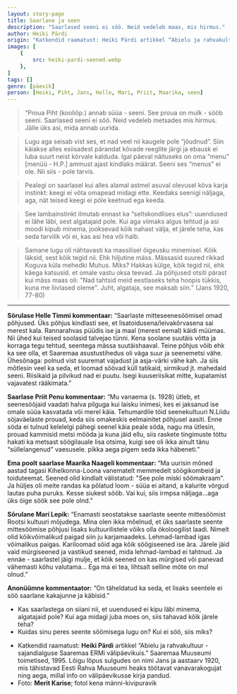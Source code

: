 ```yaml
---
layout: story-page
title: Saarlane ja seen
description: "Saarlased seeni ei söö. Neid vedeleb maas, mis hirmus."
author: Heiki Pärdi
origin: "Katkendid raamatust: Heiki Pärdi artikkel “Abielu ja rahvakultuur - sajandialguse Saaremaa ERMi välipäevikuis.” Saaremaa Muuseumi toimetised, 1995."
images: [
    {
        src: heiki-pardi-seened.webp
    },
]
tags: []
genre: [päevik]
person: [Heiki, Piht, Jans, Helle, Mari, Priit, Maarika, seen]
---
```


<!-- # {{$doc.title}} -->


> “Proua Piht (kooliõp.) annab süüa - seeni. See proua on mulk - sööb seeni. Saarlased seeni ei söö. Neid vedeleb metsades mis hirmus. Jälle üks asi, mida annab uurida.

> Lugu aga seisab vist ses, et nad veel nii kaugele pole “jõudnud”. Siin käiakse alles esiisadest pärandat kõvade reeglite järgi ja ebausk ei luba suurt neist kõrvale kalduda. Igal päeval näituseks on oma “menu” \[menüü - H.P.\] ammust ajast kindlaks määrat. Seeni ses “menus” ei ole. Nii siis - pole tarvis.

> Pealegi on saarlasel kui alles alamal astmel asuval olevusel kõva karja instinkt: keegi ei võta omapead midagi ette. Keedaks seenigi näljaga, aga, nät teised keegi ei põle keetnud ega keeda.

> See lambainstinkt ilmutab ennast ka “seltskondlises elus”: uuendused ei lähe läbi, sest algatajaid pole. Kui aga viimaks algus tehtud ja asi moodi kipub minema, jooksevad kõik nahast välja, et järele teha, kas seda tarvilik või ei, kas asi hea või halb.

> Samane lugu oli nähtavasti ka massilisel õigeusku minemisel. Kõik läksid, sest kõik tegid nii. Ehk hiljutine mäss. Mässasid suured rikkad Koguva küla mehedki Muhus. Miks? Hakkas külge, kõik tegid nii, ehk käega katsusid. et omale vastu oksa teevad. Ja põhjused otsiti pärast kui mäss maas oli: "Nad tahtsid meid eestlaseks teha hoopis tükkis, kuna me liivlased oleme". Juht, algataja, see maksab siin.” (Jans 1920, 77-80) 

<hr />

**Sõrulase Helle Timmi kommentaar:** “Saarlaste mitteseenesöömisel omad põhjused. Üks põhjus kindlasti see, et lisatoidusena/leivakõrvasena sai merest kala. Rannarahvas püüdis ise ja maal (merest eemal) käidi müümas. Nii ühed kui teised soolasid talvejao tünni. Kena soolane suutäis võtta ja korraga tegu tehtud, seentega mässa suutäishaaval. Teine põhjus võib ehk ka see olla, et Saaremaa asustustihedus oli väga suur ja seenemetsi vähe. Ühesõnaga: polnud vist suuremat vajadust ja asja-värki vähe kah. Ja siis mõtlesin veel ka seda, et loomad söövad küll tatikaid, sirmikud jt. mahedaid seeni. Riisikaid ja pilvikud nad ei puutu. Isegi kuuseriisikat mitte, kupatamist vajavatest rääkimata.”

**Saarlase Priit Penu kommentaar:** “Mu vanaema (s. 1928) ütleb, et seenesööjaid vaadati halva pilguga kui laisku inimesi, kes ei jaksanud ise omale süüa kasvatada vöi merel käia. Tehumardile töid seenekultuuri N.Liidu söjaväelaste prouad, keda siis omakeskis eelmainitet pöhjusel aasiti. Enne söda ei tulnud kelelelgi pähegi seenel käia peale söda, nagu ma ütlesin, prouad kammisid metsi mööda ja kuna jäid ellu, siis raskete tingimuste töttu hakati ka metsast söögilauale lisa otsima, kuigi see oli ikka ainult tänu “süllelangenud” vaesusele. pikka aega pigem seda ikka häbeneti.”

**Ema poolt saarlase Maarika Naageli kommentaar:** “Ma uurisin mõned aastad tagasi Kihelkonna-Loona vanematelt memmedelt söögikombeid ja toiduteemat. Seened olid kindlalt välistatud: "See pole miski söömakraam". Ja hüljes oli meite randas ka põlatud loom - süüa ei aitand, a kalurite vörgud lautas puha puruks. Kesse siukest sööb. Vai kui, siis irmpsa näljaga…aga üks öige söök see pole olnd.”

**Sõrulane Mari Lepik:** “Enamasti seostatakse saarlaste seente mittesöömist Rootsi kultuuri mõjudega. Mina olen ikka mõelnud, et üks saarlaste seente mittesöömise põhjusi lisaks kultuurilistele võiks olla ökoloogilist laadi. Nimelt olid kõikvõimalikud paigad siin ju karjamaadeks. Lehmad-lambad igas võimalikus paigas. Kariloomad sõid aga kõik söögiseened ise ära. Järele jäid vaid mürgiseened ja vastikud seened, mida lehmad-lambad ei tahtnud. Ja ennäe - saarlastel jäigi mulje, et kõik seened on kas mürgised või panevad vähemasti kõhu valutama... Ega ma ei tea, lihtsalt selline mõte on mul olnud.”

**Anonüümne kommentaator:** “On täheldatud ka seda, et lisaks seentele ei söö saarlane kakajunne ja käbisid.”


<!-- Autor: Heiki Pärdi, eesti ajaloolane ja etnoloog -->



<story-author :author="author" :origin="origin"></story-author>

<details-wrapper summary="Mis mõtted tekkisid?">

- Kas saarlastega on siiani nii, et uuendused ei kipu läbi minema, algatajaid pole? Kui aga midagi juba moes on, siis tahavad kõik järele teha? 
- Kuidas sinu peres seente söömisega lugu on? Kui ei söö, siis miks?
 
</details-wrapper>


<details-wrapper summary="Allikad" class="text-sm" icon="icon-park-outline:document-folder">

- Katkendid raamatust: **Heiki Pärdi** artikkel “Abielu ja rahvakultuur - sajandialguse Saaremaa ERMi välipäevikuis.” Saaremaa Muuseumi toimetised, 1995. Lõigu lõpus sulgudes on nimi Jans ja aastaarv 1920, mis tähistavad Eesti Rahva Muuseumi heaks töötavat vanavarakogujat ning aega, millal info on välipäevikusse kirja pandud.
- Foto: **Merit Karise**; fotol kena männi-kivipuravik

</details-wrapper>

